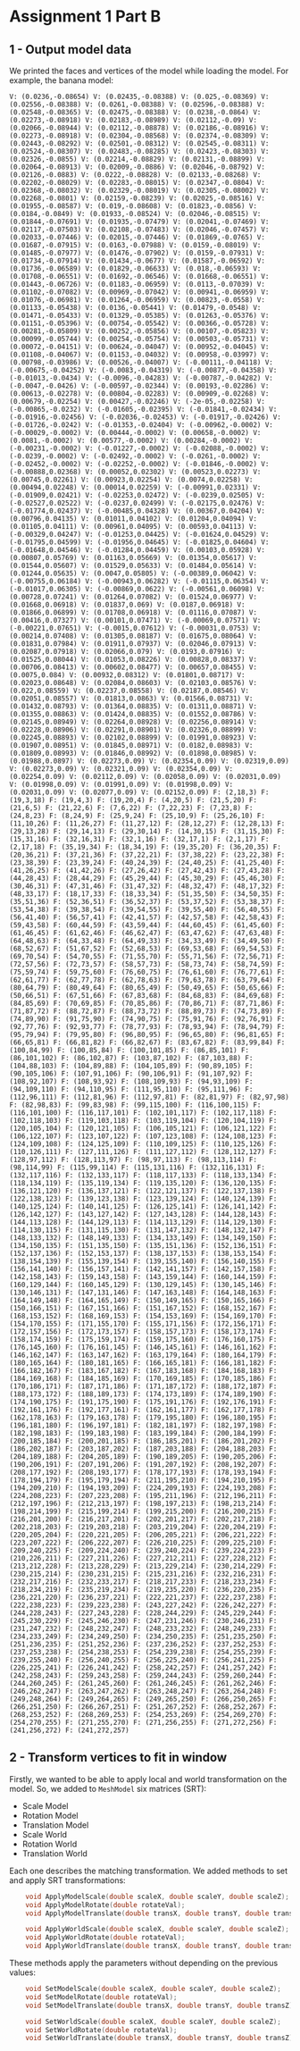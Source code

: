 # Assignment 1 Part B
## 1 - Output model data
We printed the faces and vertices of the model while loading the model. For example, the banana model:

`
V: (0.0236,-0.08654)
V: (0.02435,-0.08388)
V: (0.025,-0.08369)
V: (0.02556,-0.08388)
V: (0.0261,-0.08388)
V: (0.02596,-0.08388)
V: (0.02548,-0.08365)
V: (0.02475,-0.08388)
V: (0.0238,-0.0864)
V: (0.02273,-0.08918)
V: (0.02183,-0.08989)
V: (0.02112,-0.09)
V: (0.02066,-0.08944)
V: (0.02112,-0.08878)
V: (0.02186,-0.08916)
V: (0.02273,-0.08918)
V: (0.02304,-0.08568)
V: (0.02374,-0.08309)
V: (0.02443,-0.08292)
V: (0.02501,-0.08312)
V: (0.02545,-0.08311)
V: (0.02524,-0.08307)
V: (0.02483,-0.08285)
V: (0.02423,-0.08303)
V: (0.02326,-0.0855)
V: (0.02214,-0.08829)
V: (0.02131,-0.08899)
V: (0.02064,-0.08913)
V: (0.02009,-0.0886)
V: (0.02046,-0.08792)
V: (0.02126,-0.0883)
V: (0.0222,-0.08828)
V: (0.02133,-0.08268)
V: (0.02202,-0.08029)
V: (0.02283,-0.08015)
V: (0.02347,-0.0804)
V: (0.02368,-0.08032)
V: (0.02329,-0.08019)
V: (0.02305,-0.08002)
V: (0.02268,-0.0801)
V: (0.02159,-0.08239)
V: (0.02025,-0.08516)
V: (0.01955,-0.08587)
V: (0.019,-0.08608)
V: (0.01823,-0.0856)
V: (0.0184,-0.0849)
V: (0.01933,-0.08524)
V: (0.02046,-0.08515)
V: (0.01844,-0.07691)
V: (0.01935,-0.07479)
V: (0.02041,-0.07469)
V: (0.02117,-0.07503)
V: (0.02108,-0.07483)
V: (0.02046,-0.07457)
V: (0.02033,-0.07446)
V: (0.02015,-0.07446)
V: (0.01869,-0.0765)
V: (0.01687,-0.07915)
V: (0.0163,-0.07988)
V: (0.0159,-0.08019)
V: (0.01485,-0.07977)
V: (0.01476,-0.07902)
V: (0.0159,-0.07931)
V: (0.01734,-0.07914)
V: (0.01434,-0.0677)
V: (0.01587,-0.06592)
V: (0.01736,-0.06589)
V: (0.01829,-0.06633)
V: (0.018,-0.06593)
V: (0.01708,-0.06551)
V: (0.01692,-0.06546)
V: (0.01668,-0.06551)
V: (0.01443,-0.06726)
V: (0.01183,-0.06959)
V: (0.0113,-0.07039)
V: (0.01102,-0.07082)
V: (0.00969,-0.07042)
V: (0.00941,-0.06959)
V: (0.01076,-0.06981)
V: (0.01264,-0.06959)
V: (0.00823,-0.0558)
V: (0.01133,-0.05438)
V: (0.0136,-0.05441)
V: (0.01479,-0.0548)
V: (0.01471,-0.05433)
V: (0.01329,-0.05385)
V: (0.01263,-0.05376)
V: (0.01151,-0.05396)
V: (0.00754,-0.05542)
V: (0.00366,-0.05728)
V: (0.00281,-0.05809)
V: (0.00252,-0.05856)
V: (0.00107,-0.05823)
V: (0.00099,-0.05744)
V: (0.00254,-0.05754)
V: (0.00503,-0.05731)
V: (0.00072,-0.04151)
V: (0.00624,-0.04047)
V: (0.00952,-0.04045)
V: (0.01108,-0.04067)
V: (0.01153,-0.04032)
V: (0.00958,-0.03997)
V: (0.00798,-0.03986)
V: (0.00526,-0.04007)
V: (-0.00111,-0.04118)
V: (-0.00675,-0.04252)
V: (-0.0083,-0.04319)
V: (-0.00877,-0.04358)
V: (-0.01013,-0.0434)
V: (-0.0096,-0.04283)
V: (-0.00787,-0.04282)
V: (-0.0047,-0.0426)
V: (-0.00597,-0.02344)
V: (0.00193,-0.02286)
V: (0.00613,-0.02278)
V: (0.00804,-0.02283)
V: (0.00909,-0.02268)
V: (0.00679,-0.02254)
V: (0.00427,-0.02246)
V: (-2e-05,-0.02258)
V: (-0.00865,-0.0232)
V: (-0.01605,-0.02395)
V: (-0.01841,-0.02434)
V: (-0.01916,-0.02456)
V: (-0.02036,-0.02453)
V: (-0.01917,-0.02426)
V: (-0.01726,-0.0242)
V: (-0.01353,-0.02404)
V: (-0.00962,-0.0002)
V: (-0.00029,-0.0002)
V: (0.00444,-0.0002)
V: (0.00658,-0.0002)
V: (0.0081,-0.0002)
V: (0.00577,-0.0002)
V: (0.00284,-0.0002)
V: (-0.00231,-0.0002)
V: (-0.01227,-0.0002)
V: (-0.02088,-0.0002)
V: (-0.0239,-0.0002)
V: (-0.02492,-0.0002)
V: (-0.0261,-0.0002)
V: (-0.02452,-0.0002)
V: (-0.02252,-0.0002)
V: (-0.01846,-0.0002)
V: (-0.00888,0.02368)
V: (0.00052,0.02302)
V: (0.00523,0.02273)
V: (0.00745,0.02261)
V: (0.00923,0.02254)
V: (0.0074,0.02258)
V: (0.00494,0.02248)
V: (0.00014,0.02259)
V: (-0.00991,0.02331)
V: (-0.01909,0.02421)
V: (-0.02253,0.02472)
V: (-0.0239,0.02505)
V: (-0.02527,0.02522)
V: (-0.0237,0.02499)
V: (-0.02175,0.02476)
V: (-0.01774,0.02437)
V: (-0.00485,0.04328)
V: (0.00367,0.04204)
V: (0.00796,0.04135)
V: (0.01011,0.04102)
V: (0.01204,0.04094)
V: (0.01105,0.04111)
V: (0.00961,0.04095)
V: (0.00593,0.04113)
V: (-0.00329,0.04247)
V: (-0.01253,0.04425)
V: (-0.01624,0.04529)
V: (-0.01795,0.04599)
V: (-0.01956,0.04645)
V: (-0.01825,0.04604)
V: (-0.01648,0.04546)
V: (-0.01284,0.04459)
V: (0.00103,0.05928)
V: (0.00807,0.05769)
V: (0.01163,0.05669)
V: (0.01354,0.05617)
V: (0.01544,0.05607)
V: (0.01529,0.05633)
V: (0.01484,0.05614)
V: (0.01244,0.05635)
V: (0.0047,0.05805)
V: (-0.00389,0.06042)
V: (-0.00755,0.06184)
V: (-0.00943,0.06282)
V: (-0.01115,0.06354)
V: (-0.01017,0.06305)
V: (-0.00869,0.0622)
V: (-0.00561,0.06098)
V: (0.00728,0.07241)
V: (0.01264,0.07082)
V: (0.01524,0.06977)
V: (0.01668,0.06918)
V: (0.01837,0.069)
V: (0.0187,0.06918)
V: (0.01866,0.06899)
V: (0.01708,0.06918)
V: (0.01116,0.07087)
V: (0.00416,0.07327)
V: (0.00101,0.07471)
V: (-0.00069,0.07571)
V: (-0.00221,0.07651)
V: (-0.0015,0.07612)
V: (-0.00031,0.0753)
V: (0.00214,0.07408)
V: (0.01305,0.08187)
V: (0.01675,0.08064)
V: (0.01831,0.07984)
V: (0.01911,0.07937)
V: (0.02046,0.07913)
V: (0.02087,0.07918)
V: (0.02066,0.079)
V: (0.0193,0.07916)
V: (0.01525,0.08044)
V: (0.01053,0.08226)
V: (0.00828,0.08337)
V: (0.00706,0.08413)
V: (0.00602,0.08477)
V: (0.00657,0.08455)
V: (0.0075,0.084)
V: (0.00932,0.08312)
V: (0.01801,0.08717)
V: (0.02023,0.08648)
V: (0.02084,0.08603)
V: (0.02103,0.08576)
V: (0.022,0.08559)
V: (0.02237,0.08558)
V: (0.02187,0.08546)
V: (0.02051,0.08557)
V: (0.01813,0.0863)
V: (0.01566,0.08731)
V: (0.01432,0.08793)
V: (0.01364,0.08835)
V: (0.01311,0.08871)
V: (0.01355,0.08863)
V: (0.01424,0.08835)
V: (0.01552,0.08786)
V: (0.02145,0.08949)
V: (0.02264,0.08928)
V: (0.02256,0.08914)
V: (0.02228,0.08906)
V: (0.02291,0.08901)
V: (0.02326,0.08899)
V: (0.02245,0.08893)
V: (0.02102,0.08899)
V: (0.01991,0.08923)
V: (0.01907,0.08951)
V: (0.01845,0.08971)
V: (0.0182,0.08983)
V: (0.01809,0.08993)
V: (0.01846,0.08992)
V: (0.01898,0.08985)
V: (0.01988,0.0897)
V: (0.02273,0.09)
V: (0.02354,0.09)
V: (0.02319,0.09)
V: (0.02273,0.09)
V: (0.02321,0.09)
V: (0.02354,0.09)
V: (0.02254,0.09)
V: (0.02112,0.09)
V: (0.02058,0.09)
V: (0.02031,0.09)
V: (0.01998,0.09)
V: (0.01991,0.09)
V: (0.01998,0.09)
V: (0.02031,0.09)
V: (0.02077,0.09)
V: (0.02152,0.09)
F: (2,18,3)
F: (19,3,18)
F: (19,4,3)
F: (19,20,4)
F: (4,20,5)
F: (21,5,20)
F: (21,6,5)
F: (21,22,6)
F: (7,6,22)
F: (7,22,23)
F: (7,23,8)
F: (24,8,23)
F: (8,24,9)
F: (25,9,24)
F: (25,10,9)
F: (25,26,10)
F: (11,10,26)
F: (11,26,27)
F: (11,27,12)
F: (28,12,27)
F: (12,28,13)
F: (29,13,28)
F: (29,14,13)
F: (29,30,14)
F: (14,30,15)
F: (31,15,30)
F: (15,31,16)
F: (32,16,31)
F: (32,1,16)
F: (32,17,1)
F: (2,1,17)
F: (2,17,18)
F: (35,19,34)
F: (18,34,19)
F: (19,35,20)
F: (36,20,35)
F: (20,36,21)
F: (37,21,36)
F: (37,22,21)
F: (37,38,22)
F: (23,22,38)
F: (23,38,39)
F: (23,39,24)
F: (40,24,39)
F: (24,40,25)
F: (41,25,40)
F: (41,26,25)
F: (41,42,26)
F: (27,26,42)
F: (27,42,43)
F: (27,43,28)
F: (44,28,43)
F: (28,44,29)
F: (45,29,44)
F: (45,30,29)
F: (45,46,30)
F: (30,46,31)
F: (47,31,46)
F: (31,47,32)
F: (48,32,47)
F: (48,17,32)
F: (48,33,17)
F: (18,17,33)
F: (18,33,34)
F: (51,35,50)
F: (34,50,35)
F: (35,51,36)
F: (52,36,51)
F: (36,52,37)
F: (53,37,52)
F: (53,38,37)
F: (53,54,38)
F: (39,38,54)
F: (39,54,55)
F: (39,55,40)
F: (56,40,55)
F: (56,41,40)
F: (56,57,41)
F: (42,41,57)
F: (42,57,58)
F: (42,58,43)
F: (59,43,58)
F: (60,44,59)
F: (43,59,44)
F: (44,60,45)
F: (61,45,60)
F: (61,46,45)
F: (61,62,46)
F: (46,62,47)
F: (63,47,62)
F: (47,63,48)
F: (64,48,63)
F: (64,33,48)
F: (64,49,33)
F: (34,33,49)
F: (34,49,50)
F: (68,52,67)
F: (51,67,52)
F: (52,68,53)
F: (69,53,68)
F: (69,54,53)
F: (69,70,54)
F: (54,70,55)
F: (71,55,70)
F: (55,71,56)
F: (72,56,71)
F: (72,57,56)
F: (72,73,57)
F: (58,57,73)
F: (58,73,74)
F: (58,74,59)
F: (75,59,74)
F: (59,75,60)
F: (76,60,75)
F: (76,61,60)
F: (76,77,61)
F: (62,61,77)
F: (62,77,78)
F: (62,78,63)
F: (79,63,78)
F: (63,79,64)
F: (80,64,79)
F: (80,49,64)
F: (80,65,49)
F: (50,49,65)
F: (50,65,66)
F: (50,66,51)
F: (67,51,66)
F: (67,83,68)
F: (84,68,83)
F: (84,69,68)
F: (84,85,69)
F: (70,69,85)
F: (70,85,86)
F: (70,86,71)
F: (87,71,86)
F: (71,87,72)
F: (88,72,87)
F: (88,73,72)
F: (88,89,73)
F: (74,73,89)
F: (74,89,90)
F: (91,75,90)
F: (74,90,75)
F: (75,91,76)
F: (92,76,91)
F: (92,77,76)
F: (92,93,77)
F: (78,77,93)
F: (78,93,94)
F: (78,94,79)
F: (95,79,94)
F: (79,95,80)
F: (96,80,95)
F: (96,65,80)
F: (96,81,65)
F: (66,65,81)
F: (66,81,82)
F: (66,82,67)
F: (83,67,82)
F: (83,99,84)
F: (100,84,99)
F: (100,85,84)
F: (100,101,85)
F: (86,85,101)
F: (86,101,102)
F: (86,102,87)
F: (103,87,102)
F: (87,103,88)
F: (104,88,103)
F: (104,89,88)
F: (104,105,89)
F: (90,89,105)
F: (90,105,106)
F: (107,91,106)
F: (90,106,91)
F: (91,107,92)
F: (108,92,107)
F: (108,93,92)
F: (108,109,93)
F: (94,93,109)
F: (94,109,110)
F: (94,110,95)
F: (111,95,110)
F: (95,111,96)
F: (112,96,111)
F: (112,81,96)
F: (112,97,81)
F: (82,81,97)
F: (82,97,98)
F: (82,98,83)
F: (99,83,98)
F: (99,115,100)
F: (116,100,115)
F: (116,101,100)
F: (116,117,101)
F: (102,101,117)
F: (102,117,118)
F: (102,118,103)
F: (119,103,118)
F: (103,119,104)
F: (120,104,119)
F: (120,105,104)
F: (120,121,105)
F: (106,105,121)
F: (106,121,122)
F: (106,122,107)
F: (123,107,122)
F: (107,123,108)
F: (124,108,123)
F: (124,109,108)
F: (124,125,109)
F: (110,109,125)
F: (110,125,126)
F: (110,126,111)
F: (127,111,126)
F: (111,127,112)
F: (128,112,127)
F: (128,97,112)
F: (128,113,97)
F: (98,97,113)
F: (98,113,114)
F: (98,114,99)
F: (115,99,114)
F: (115,131,116)
F: (132,116,131)
F: (132,117,116)
F: (132,133,117)
F: (118,117,133)
F: (118,133,134)
F: (118,134,119)
F: (135,119,134)
F: (119,135,120)
F: (136,120,135)
F: (136,121,120)
F: (136,137,121)
F: (122,121,137)
F: (122,137,138)
F: (122,138,123)
F: (139,123,138)
F: (123,139,124)
F: (140,124,139)
F: (140,125,124)
F: (140,141,125)
F: (126,125,141)
F: (126,141,142)
F: (126,142,127)
F: (143,127,142)
F: (127,143,128)
F: (144,128,143)
F: (144,113,128)
F: (144,129,113)
F: (114,113,129)
F: (114,129,130)
F: (114,130,115)
F: (131,115,130)
F: (131,147,132)
F: (148,132,147)
F: (148,133,132)
F: (148,149,133)
F: (134,133,149)
F: (134,149,150)
F: (134,150,135)
F: (151,135,150)
F: (135,151,136)
F: (152,136,151)
F: (152,137,136)
F: (152,153,137)
F: (138,137,153)
F: (138,153,154)
F: (138,154,139)
F: (155,139,154)
F: (139,155,140)
F: (156,140,155)
F: (156,141,140)
F: (156,157,141)
F: (142,141,157)
F: (142,157,158)
F: (142,158,143)
F: (159,143,158)
F: (143,159,144)
F: (160,144,159)
F: (160,129,144)
F: (160,145,129)
F: (130,129,145)
F: (130,145,146)
F: (130,146,131)
F: (147,131,146)
F: (147,163,148)
F: (164,148,163)
F: (164,149,148)
F: (164,165,149)
F: (150,149,165)
F: (150,165,166)
F: (150,166,151)
F: (167,151,166)
F: (151,167,152)
F: (168,152,167)
F: (168,153,152)
F: (168,169,153)
F: (154,153,169)
F: (154,169,170)
F: (154,170,155)
F: (171,155,170)
F: (155,171,156)
F: (172,156,171)
F: (172,157,156)
F: (172,173,157)
F: (158,157,173)
F: (158,173,174)
F: (158,174,159)
F: (175,159,174)
F: (159,175,160)
F: (176,160,175)
F: (176,145,160)
F: (176,161,145)
F: (146,145,161)
F: (146,161,162)
F: (146,162,147)
F: (163,147,162)
F: (163,179,164)
F: (180,164,179)
F: (180,165,164)
F: (180,181,165)
F: (166,165,181)
F: (166,181,182)
F: (166,182,167)
F: (183,167,182)
F: (167,183,168)
F: (184,168,183)
F: (184,169,168)
F: (184,185,169)
F: (170,169,185)
F: (170,185,186)
F: (170,186,171)
F: (187,171,186)
F: (171,187,172)
F: (188,172,187)
F: (188,173,172)
F: (188,189,173)
F: (174,173,189)
F: (174,189,190)
F: (174,190,175)
F: (191,175,190)
F: (175,191,176)
F: (192,176,191)
F: (192,161,176)
F: (192,177,161)
F: (162,161,177)
F: (162,177,178)
F: (162,178,163)
F: (179,163,178)
F: (179,195,180)
F: (196,180,195)
F: (196,181,180)
F: (196,197,181)
F: (182,181,197)
F: (182,197,198)
F: (182,198,183)
F: (199,183,198)
F: (183,199,184)
F: (200,184,199)
F: (200,185,184)
F: (200,201,185)
F: (186,185,201)
F: (186,201,202)
F: (186,202,187)
F: (203,187,202)
F: (187,203,188)
F: (204,188,203)
F: (204,189,188)
F: (204,205,189)
F: (190,189,205)
F: (190,205,206)
F: (190,206,191)
F: (207,191,206)
F: (191,207,192)
F: (208,192,207)
F: (208,177,192)
F: (208,193,177)
F: (178,177,193)
F: (178,193,194)
F: (178,194,179)
F: (195,179,194)
F: (211,195,210)
F: (194,210,195)
F: (194,209,210)
F: (194,193,209)
F: (224,209,193)
F: (224,193,208)
F: (224,208,223)
F: (207,223,208)
F: (195,211,196)
F: (212,196,211)
F: (212,197,196)
F: (212,213,197)
F: (198,197,213)
F: (198,213,214)
F: (198,214,199)
F: (215,199,214)
F: (199,215,200)
F: (216,200,215)
F: (216,201,200)
F: (216,217,201)
F: (202,201,217)
F: (202,217,218)
F: (202,218,203)
F: (219,203,218)
F: (203,219,204)
F: (220,204,219)
F: (220,205,204)
F: (220,221,205)
F: (206,205,221)
F: (206,221,222)
F: (223,207,222)
F: (206,222,207)
F: (226,210,225)
F: (209,225,210)
F: (209,240,225)
F: (209,224,240)
F: (239,240,224)
F: (239,224,223)
F: (210,226,211)
F: (227,211,226)
F: (227,212,211)
F: (227,228,212)
F: (213,212,228)
F: (213,228,229)
F: (213,229,214)
F: (230,214,229)
F: (230,215,214)
F: (230,231,215)
F: (215,231,216)
F: (232,216,231)
F: (232,217,216)
F: (232,233,217)
F: (218,217,233)
F: (218,233,234)
F: (218,234,219)
F: (235,219,234)
F: (219,235,220)
F: (236,220,235)
F: (236,221,220)
F: (236,237,221)
F: (222,221,237)
F: (222,237,238)
F: (222,238,223)
F: (239,223,238)
F: (243,227,242)
F: (226,242,227)
F: (244,228,243)
F: (227,243,228)
F: (228,244,229)
F: (245,229,244)
F: (245,230,229)
F: (245,246,230)
F: (247,231,246)
F: (230,246,231)
F: (231,247,232)
F: (248,232,247)
F: (248,233,232)
F: (248,249,233)
F: (234,233,249)
F: (234,249,250)
F: (234,250,235)
F: (251,235,250)
F: (251,236,235)
F: (251,252,236)
F: (237,236,252)
F: (237,252,253)
F: (237,253,238)
F: (254,238,253)
F: (254,239,238)
F: (254,255,239)
F: (239,255,240)
F: (256,240,255)
F: (256,225,240)
F: (256,241,225)
F: (226,225,241)
F: (226,241,242)
F: (258,242,257)
F: (241,257,242)
F: (242,258,243)
F: (259,243,258)
F: (259,244,243)
F: (259,260,244)
F: (244,260,245)
F: (261,245,260)
F: (261,246,245)
F: (261,262,246)
F: (246,262,247)
F: (263,247,262)
F: (263,248,247)
F: (263,264,248)
F: (249,248,264)
F: (249,264,265)
F: (249,265,250)
F: (266,250,265)
F: (266,251,250)
F: (266,267,251)
F: (251,267,252)
F: (268,252,267)
F: (268,253,252)
F: (268,269,253)
F: (254,253,269)
F: (254,269,270)
F: (254,270,255)
F: (271,255,270)
F: (271,256,255)
F: (271,272,256)
F: (241,256,272)
F: (241,272,257)
`

## 2 - Transform vertices to fit in window
Firstly, we wanted to be able to apply local and world transformation on the model.
So, we added to `MeshModel` six matrices (SRT):
- Scale Model
- Rotation Model
- Translation Model
- Scale World
- Rotation World
- Translation World

Each one describes the matching transformation.
We added methods to set and apply SRT transformations:

```cpp
	void ApplyModelScale(double scaleX, double scaleY, double scaleZ);
	void ApplyModelRotate(double rotateVal);
	void ApplyModelTranslate(double transX, double transY, double transZ);

	void ApplyWorldScale(double scaleX, double scaleY, double scaleZ);
	void ApplyWorldRotate(double rotateVal);
	void ApplyWorldTranslate(double transX, double transY, double transZ);
```
These methods apply the parameters without depending on the previous values:
```cpp
	void SetModelScale(double scaleX, double scaleY, double scaleZ);
	void SetModelRotate(double rotateVal);
	void SetModelTranslate(double transX, double transY, double transZ);

	void SetWorldScale(double scaleX, double scaleY, double scaleZ);
	void SetWorldRotate(double rotateVal);
	void SetWorldTranslate(double transX, double transY, double transZ);
```

